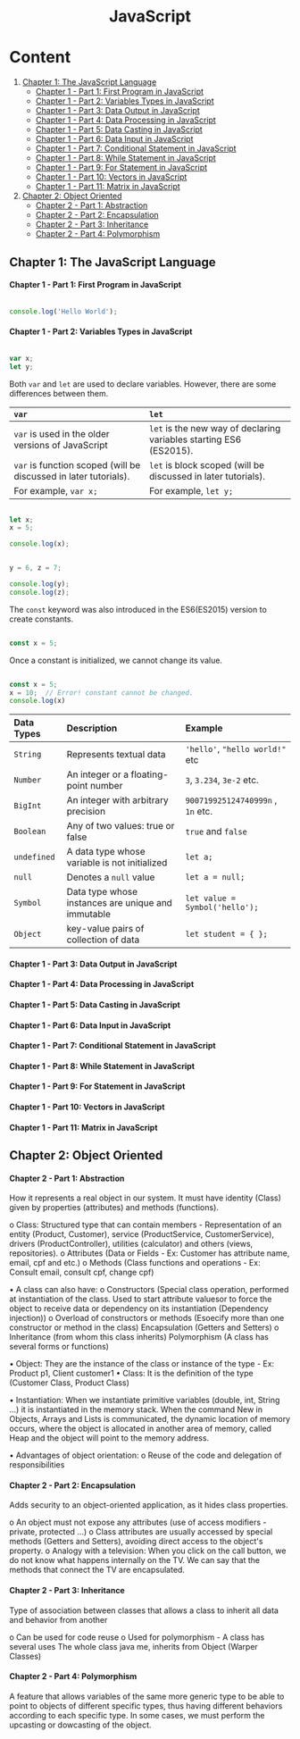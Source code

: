 <h1 align="center"> JavaScript </h1>

# Content

1. [Chapter 1: The JavaScript Language](#chapter1)
    - [Chapter 1 - Part 1: First Program in JavaScript](#chapter1part1)
    - [Chapter 1 - Part 2: Variables Types in JavaScript](#chapter1part2)
    - [Chapter 1 - Part 3: Data Output in JavaScript](#chapter1part3)
    - [Chapter 1 - Part 4: Data Processing in JavaScript](#chapter1part4)
    - [Chapter 1 - Part 5: Data Casting in JavaScript](#chapter1part5)
    - [Chapter 1 - Part 6: Data Input in JavaScript](#chapter1part6)
    - [Chapter 1 - Part 7: Conditional Statement in JavaScript](#chapter1part7)
    - [Chapter 1 - Part 8: While Statement in JavaScript](#chapter1part8)
    - [Chapter 1 - Part 9: For Statement in JavaScript](#chapter1part9)
    - [Chapter 1 - Part 10: Vectors in JavaScript](#chapter1part10)
    - [Chapter 1 - Part 11: Matrix in JavaScript](#chapter1part11)
2. [Chapter 2: Object Oriented](#chapter2)
    - [Chapter 2 - Part 1: Abstraction](#chapter2part1)
    - [Chapter 2 - Part 2: Encapsulation](#chapter2part2)
    - [Chapter 2 - Part 3: Inheritance](#chapter2part3)
    - [Chapter 2 - Part 4: Polymorphism](#chapter2part4)
  
## <a name="chapter1"></a>Chapter 1: The JavaScript Language

#### <a name="chapter1part1"></a>Chapter 1 - Part 1: First Program in JavaScript

```js

console.log('Hello World');

```

#### <a name="chapter1part2"></a>Chapter 1 - Part 2: Variables Types in JavaScript

```js

var x;
let y;

```

Both ```var``` and ```let``` are used to declare variables. However, there are some differences between them.

| ```var```                                                            | ```let```                                                               |
|:---------------------------------------------------------------------|:------------------------------------------------------------------------|
| ```var``` is used in the older versions of JavaScript                | ```let``` is the new way of declaring variables starting ES6 (ES2015).  |
| ```var``` is function scoped (will be discussed in later tutorials). | ```let``` is block scoped (will be discussed in later tutorials).       |
| For example, ```var x;```                                            | For example, ```let y;```                                               |


```js

let x;
x = 5;

console.log(x);

```

```js

y = 6, z = 7;

console.log(y);
console.log(z);

```

The ```const``` keyword was also introduced in the ES6(ES2015) version to create constants.

```js

const x = 5;

```

Once a constant is initialized, we cannot change its value.

```js

const x = 5;
x = 10;  // Error! constant cannot be changed.
console.log(x)

```

| Data Types      | Description                                        | Example                                   |
|:----------------|:---------------------------------------------------|:------------------------------------------|
| ```String```    | Represents textual data                            | ```'hello'```, ```"hello world!"``` etc   |
| ```Number```    | An integer or a floating-point number              | ```3```, ```3.234```, ```3e-2``` etc.     |
| ```BigInt```    | An integer with arbitrary precision                | ```900719925124740999n``` , ```1n``` etc. |
| ```Boolean```   | Any of two values: true or false                   | ```true``` and ```false```                |
| ```undefined``` | A data type whose variable is not initialized      | ```let a;```                              |
| ```null```      | Denotes a ```null``` value                         | ```let a = null;```                       |
| ```Symbol```    | Data type whose instances are unique and immutable | ```let value = Symbol('hello');```        |
| ```Object```    | key-value pairs of collection of data              | ```let student = { };```                  |



#### <a name="chapter1part3"></a>Chapter 1 - Part 3: Data Output in JavaScript

#### <a name="chapter1part4"></a>Chapter 1 - Part 4: Data Processing in JavaScript

#### <a name="chapter1part5"></a>Chapter 1 - Part 5: Data Casting in JavaScript

#### <a name="chapter1part6"></a>Chapter 1 - Part 6: Data Input in JavaScript

#### <a name="chapter1part7"></a>Chapter 1 - Part 7: Conditional Statement in JavaScript

#### <a name="chapter1part8"></a>Chapter 1 - Part 8: While Statement in JavaScript

#### <a name="chapter1part9"></a>Chapter 1 - Part 9: For Statement in JavaScript

#### <a name="chapter1part10"></a>Chapter 1 - Part 10: Vectors in JavaScript

#### <a name="chapter1part11"></a>Chapter 1 - Part 11: Matrix in JavaScript

## <a name="chapter2"></a>Chapter 2: Object Oriented

#### <a name="chapter2part1"></a>Chapter 2 - Part 1: Abstraction

How it represents a real object in our system. It must have identity (Class) given by properties (attributes) and methods (functions).

o Class: Structured type that can contain members - Representation of an entity (Product, Customer), service (ProductService, CustomerService), drivers (ProductController), utilities (calculator) and others (views, repositories).
o Attributes (Data or Fields - Ex: Customer has attribute name, email, cpf and etc.)
o Methods (Class functions and operations - Ex: Consult email, consult cpf, change cpf)

• A class can also have:
o Constructors (Special class operation, performed at instantiation of the class. Used to start attribute values ​​or to force the object to receive data or dependency on its instantiation (Dependency injection))
o Overload of constructors or methods (Esoecify more than one constructor or method in the class)
Encapsulation (Getters and Setters)
o Inheritance (from whom this class inherits)
Polymorphism (A class has several forms or functions)

• Object: They are the instance of the class or instance of the type - Ex: Product p1, Client customer1
• Class: It is the definition of the type (Customer Class, Product Class)

• Instantiation: When we instantiate primitive variables (double, int, String ...) it is instantiated in the memory stack. When the command New in Objects, Arrays and Lists is communicated, the dynamic location of memory occurs, where the object is allocated in another area of memory, called Heap and the object will point to the memory address.

• Advantages of object orientation:
o Reuse of the code and delegation of responsibilities

#### <a name="chapter2part2"></a>Chapter 2 - Part 2: Encapsulation

Adds security to an object-oriented application, as it hides class properties.

o An object must not expose any attributes (use of access modifiers - private, protected ...)
o Class attributes are usually accessed by special methods (Getters and Setters), avoiding direct access to the object's property.
o Analogy with a television: When you click on the call button, we do not know what happens internally on the TV. We can say that the methods that connect the TV are encapsulated.

#### <a name="chapter2part3"></a>Chapter 2 - Part 3: Inheritance

Type of association between classes that allows a class to inherit all data and behavior from another

o Can be used for code reuse
o Used for polymorphism - A class has several uses
The whole class java me, inherits from Object (Warper Classes)

#### <a name="chapter2part4"></a>Chapter 2 - Part 4: Polymorphism

A feature that allows variables of the same more generic type to be able to point to objects of different specific types, thus having different behaviors according to each specific type. In some cases, we must perform the upcasting or dowcasting of the object.

<!-- URL's -->
